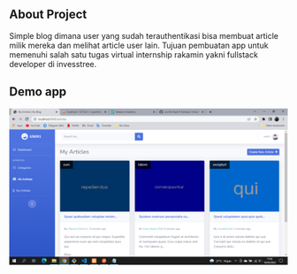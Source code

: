 ## About Project

Simple blog dimana user yang sudah terauthentikasi bisa membuat article milik mereka dan melihat article user lain. Tujuan pembuatan app untuk memenuhi salah satu tugas virtual internship rakamin yakni fullstack developer di invesstree.

## Demo app
![image](public/image/app_demo.png)
